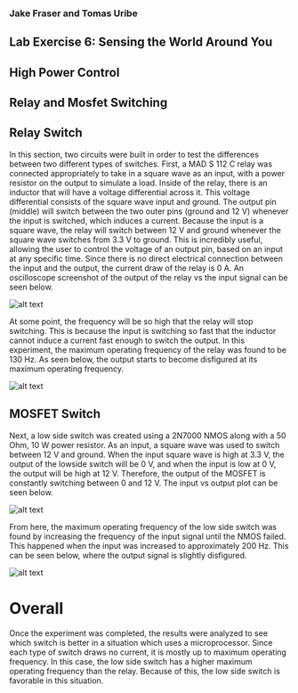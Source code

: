 ### Jake Fraser and Tomas Uribe

## Lab Exercise 6: Sensing the World Around You
## High Power Control
## Relay and Mosfet Switching

## Relay Switch
In this section, two circuits were built in order to test the differences between two different types of switches. First, a MAD S 112 C relay was connected
appropriately to take in a square wave as an input, with a power resistor on the output to simulate a load.
Inside of the relay, there is an inductor that will have a voltage differential across it. This voltage differential consists of the square wave input and ground. 
The output pin (middle) will switch between the two outer pins (ground and 12 V) whenever the input is switched, which induces a current. 
Because the input is a square wave, the relay will switch between 12 V and ground whenever the square wave switches from 3.3 V to ground. This is incredibly useful, 
allowing the user to control the voltage of an output pin, based on an input at any specific time. Since there is no direct electrical connection between the input and the output,
 the current draw of the relay is 0 A. An oscilloscope screenshot of the output of the relay vs the input signal can be seen below.

![alt text](https://github.com/tomasu10/Embedded-Systems-Projects-/blob/master/IntrotoEmbedded-Lab6/High%20Power%20Control/scope_1.png)

At some point, the frequency will be so high that the relay will stop switching. This is because the input is switching so fast that 
the inductor cannot induce a current fast enough to switch the output. In this experiment, the maximum operating frequency of the relay was found to be 130 Hz. As seen below,
the output starts to become disfigured at its maximum operating frequency. 

![alt text](https://github.com/tomasu10/Embedded-Systems-Projects-/blob/master/IntrotoEmbedded-Lab6/High%20Power%20Control/scope_2.png)

## MOSFET Switch
Next, a low side switch was created using a 2N7000 NMOS along with a 50 Ohm, 10 W power resistor. As an input, a square wave was 
used to switch between 12 V and ground. When the input square wave is high at 3.3 V, the output of the lowside switch will be 0 V, and when 
the input is low at 0 V, the output will be high at 12 V. Therefore, the output of the MOSFET is constantly switching between 0 and 12 V. 
The input vs output plot can be seen below.

![alt text](https://github.com/tomasu10/Embedded-Systems-Projects-/blob/master/IntrotoEmbedded-Lab6/High%20Power%20Control/scope_3.png)

From here, the maximum operating frequency of the low side switch was found by increasing the frequency of the input signal until 
the NMOS failed. This happened when the input was increased to approximately 200 Hz. This can be seen below, where the output signal is slightly disfigured. 

![alt text](https://github.com/tomasu10/Embedded-Systems-Projects-/blob/master/IntrotoEmbedded-Lab6/High%20Power%20Control/scope_4.png)

# Overall
Once the experiment was completed, the results were analyzed to see which switch is better in a situation which uses a microprocessor. 
 Since each type of switch draws no current, it is mostly up to maximum operating frequency. In this case, the low side switch has a higher maximum 
 operating frequency than the relay. Because of this, the low side switch is favorable in this situation.  
